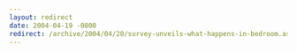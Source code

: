 ```yaml
---
layout: redirect
date: 2004-04-19 -0800
redirect: /archive/2004/04/20/survey-unveils-what-happens-in-bedroom.aspx/
---
```

